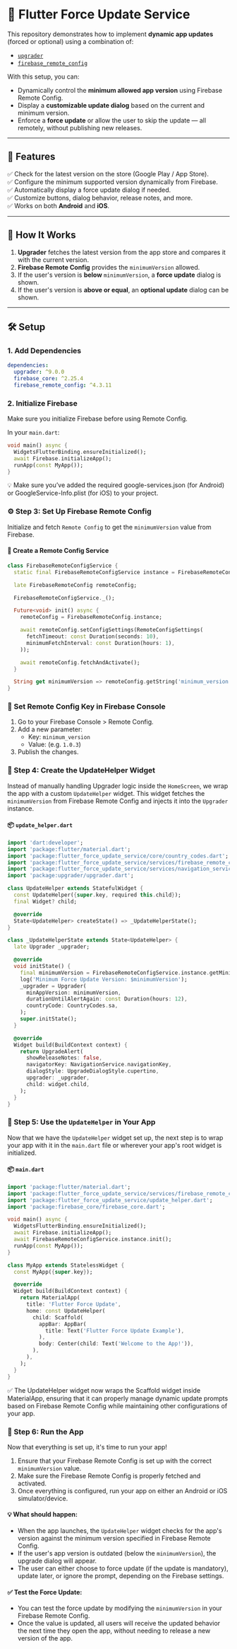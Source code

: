 # 🔄 Flutter Force Update Service

This repository demonstrates how to implement **dynamic app updates** (forced or optional) using a combination of:

- [`upgrader`](https://pub.dev/packages/upgrader)
- [`firebase_remote_config`](https://pub.dev/packages/firebase_remote_config)

With this setup, you can:
- Dynamically control the **minimum allowed app version** using Firebase Remote Config.
- Display a **customizable update dialog** based on the current and minimum version.
- Enforce a **force update** or allow the user to skip the update — all remotely, without publishing new releases.

---

## 🚀 Features

✅ Check for the latest version on the store (Google Play / App Store).  
✅ Configure the minimum supported version dynamically from Firebase.  
✅ Automatically display a force update dialog if needed.  
✅ Customize buttons, dialog behavior, release notes, and more.  
✅ Works on both **Android** and **iOS**.

---

## 🧠 How It Works

1. **Upgrader** fetches the latest version from the app store and compares it with the current version.
2. **Firebase Remote Config** provides the `minimumVersion` allowed.
3. If the user's version is **below** `minimumVersion`, a **force update** dialog is shown.
4. If the user's version is **above or equal**, an **optional update** dialog can be shown.

---

## 🛠️ Setup

### 1. Add Dependencies

```yaml
dependencies:
  upgrader: ^9.0.0
  firebase_core: ^2.25.4
  firebase_remote_config: ^4.3.11
```




### 2. Initialize Firebase

Make sure you initialize Firebase before using Remote Config.

In your `main.dart`:

```dart
void main() async {
  WidgetsFlutterBinding.ensureInitialized();
  await Firebase.initializeApp();
  runApp(const MyApp());
}
```
💡 Make sure you’ve added the required google-services.json (for Android) or GoogleService-Info.plist (for iOS) to your project.




### ⚙️ Step 3: Set Up Firebase Remote Config

Initialize and fetch `Remote Config` to get the `minimumVersion` value from Firebase.

#### 🔧 Create a Remote Config Service

```dart
class FirebaseRemoteConfigService {
  static final FirebaseRemoteConfigService instance = FirebaseRemoteConfigService._();

  late FirebaseRemoteConfig remoteConfig;

  FirebaseRemoteConfigService._();

  Future<void> init() async {
    remoteConfig = FirebaseRemoteConfig.instance;

    await remoteConfig.setConfigSettings(RemoteConfigSettings(
      fetchTimeout: const Duration(seconds: 10),
      minimumFetchInterval: const Duration(hours: 1),
    ));

    await remoteConfig.fetchAndActivate();
  }

  String get minimumVersion => remoteConfig.getString('minimum_version');
}
```

### 🧪 Set Remote Config Key in Firebase Console

1. Go to your Firebase Console > Remote Config.
2. Add a new parameter:
   - Key: `minimum_version`
   - Value: (e.g. `1.0.3`)
3. Publish the changes.

 


 ### 🧩 Step 4: Create the UpdateHelper Widget

Instead of manually handling Upgrader logic inside the `HomeScreen`, we wrap the app with a custom `UpdateHelper` widget. This widget fetches the `minimumVersion` from Firebase Remote Config and injects it into the `Upgrader` instance.

#### 📦 `update_helper.dart`

```dart
import 'dart:developer';
import 'package:flutter/material.dart';
import 'package:flutter_force_update_service/core/country_codes.dart';
import 'package:flutter_force_update_service/services/firebase_remote_config_service.dart';
import 'package:flutter_force_update_service/services/navigation_service.dart';
import 'package:upgrader/upgrader.dart';

class UpdateHelper extends StatefulWidget {
  const UpdateHelper({super.key, required this.child});
  final Widget? child;

  @override
  State<UpdateHelper> createState() => _UpdateHelperState();
}

class _UpdateHelperState extends State<UpdateHelper> {
  late Upgrader _upgrader;

  @override
  void initState() {
    final minimumVersion = FirebaseRemoteConfigService.instance.getMinimumVersion();
    log('Minimum Force Update Version: $minimumVersion');
    _upgrader = Upgrader(
      minAppVersion: minimumVersion,
      durationUntilAlertAgain: const Duration(hours: 12),
      countryCode: CountryCodes.sa,
    );
    super.initState();
  }

  @override
  Widget build(BuildContext context) {
    return UpgradeAlert(
      showReleaseNotes: false,
      navigatorKey: NavigationService.navigationKey,
      dialogStyle: UpgradeDialogStyle.cupertino,
      upgrader: _upgrader,
      child: widget.child,
    );
  }
}
```




### 🧩 Step 5: Use the `UpdateHelper` in Your App

Now that we have the `UpdateHelper` widget set up, the next step is to wrap your app with it in the `main.dart` file or wherever your app's root widget is initialized.

#### 📦 `main.dart`

```dart
import 'package:flutter/material.dart';
import 'package:flutter_force_update_service/services/firebase_remote_config_service.dart';
import 'package:flutter_force_update_service/update_helper.dart';
import 'package:firebase_core/firebase_core.dart';

void main() async {
  WidgetsFlutterBinding.ensureInitialized();
  await Firebase.initializeApp();
  await FirebaseRemoteConfigService.instance.init();
  runApp(const MyApp());
}

class MyApp extends StatelessWidget {
  const MyApp({super.key});

  @override
  Widget build(BuildContext context) {
    return MaterialApp(
      title: 'Flutter Force Update',
      home: const UpdateHelper(
        child: Scaffold(
          appBar: AppBar(
            title: Text('Flutter Force Update Example'),
          ),
          body: Center(child: Text('Welcome to the App!')),
        ),
      ),
    );
  }
}
```

✅ The UpdateHelper widget now wraps the Scaffold widget inside MaterialApp, ensuring that it can properly manage dynamic update prompts based on Firebase Remote Config while maintaining other configurations of your app.




### 🔧 Step 6: Run the App

Now that everything is set up, it's time to run your app!

1. Ensure that your Firebase Remote Config is set up with the correct `minimumVersion` value.
2. Make sure the Firebase Remote Config is properly fetched and activated.
3. Once everything is configured, run your app on either an Android or iOS simulator/device.

#### 💡 What should happen:

- When the app launches, the `UpdateHelper` widget checks for the app's version against the minimum version specified in Firebase Remote Config.
- If the user's app version is outdated (below the `minimumVersion`), the upgrade dialog will appear.
- The user can either choose to force update (if the update is mandatory), update later, or ignore the prompt, depending on the Firebase settings.

#### ✅ Test the Force Update:

- You can test the force update by modifying the `minimumVersion` in your Firebase Remote Config.
- Once the value is updated, all users will receive the updated behavior the next time they open the app, without needing to release a new version of the app.
